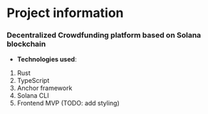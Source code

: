 # Project information

### Decentralized Crowdfunding platform based on Solana blockchain

* **Technologies used**:
1. Rust
2. TypeScript
3. Anchor framework
4. Solana CLI
5. Frontend MVP (TODO: add styling)
